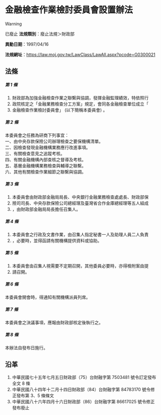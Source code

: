 # 金融檢查作業檢討委員會設置辦法


> [!WARNING]
> 已廢止
**法規類別**：廢止法規＞財政部

**異動日期**：1997/04/16  

**法規網址**：https://law.moj.gov.tw/LawClass/LawAll.aspx?pcode=G0300021



## 法條
##### 第 1 條
1. 財政部為加強金融檢查作業之聯繫與協調，發揮金融監理績效，特依照行
1. 政院核定之「金融業務檢查分工方案」規定，會同各金融檢查單位成立「
1. 金融檢查作業檢討委員會」 (以下簡稱本委員會) 。

##### 第 2 條
本委員會之任務為研商下列事宜：  
一、由中央存款保險公司辦理檢查之要保機構清單。  
二、因檢查發現金融機構業務應行改進事項。  
三、有關檢查意見之追蹤考核。  
四、有關金融機構內部查核之督導及考核。  
五、基層金融機構業務檢查與輔導之聯繫。  
六、其他有關檢查作業細節之聯繫與協調。

##### 第 3 條
1. 本委員會由財政部金融局局長、中央銀行金融業務檢查處處長、財政部保
1. 險司司長、中央存款保險公司總經理及臺灣省合作金庫總經理等五人組成
1. ，由財政部金融局局長擔任召集人。

##### 第 4 條
1. 本委員會之行政及文書作業，由召集人指定秘書一人及助理人員二人負責
1. ，必要時，並得函請有關機構提供資料或協助。

##### 第 5 條
1. 本委員會由召集人視需要不定期召開，其他委員必要時，亦得檢附案由提
1. 請召開。

##### 第 6 條
本委員會開會時，得通知有關機構派員列席。

##### 第 7 條
本委員會之決議事項，應報由財政部核定後執行之。

##### 第 8 條
本辦法自發布日施行。

## 沿革
1. 中華民國七十五年七月五日財政部（75）台財融字第 7503481  號令訂定發布全文 8  條
1. 中華民國八十四年十二月十四日財政部（84）台財融字第 84783170 號令修正發布第 3、5 條條文
1. 中華民國八十六年四月十六日財政部（86）台財融字第 86617025 號令修正發布廢止

